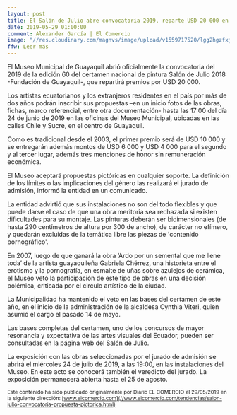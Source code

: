 ```yaml
---
layout: post
title: El Salón de Julio abre convocatoria 2019, reparte USD 20 000 en premios
date: 2019-05-29 01:00:00
comment: Alexander García | El Comercio
image: "//res.cloudinary.com/magnvs/image/upload/v1559717520/lgg2hgzfxjrcb7ryrrmv.jpg"
ffw: Leer más
---
```

El Museo Municipal de Guayaquil abrió oficialmente la convocatoria del 2019 de la edición 60 del certamen nacional de pintura Salón de Julio 2018 -Fundación de Guayaquil-, que repartirá premios por USD 20 000.

Los artistas ecuatorianos y los extranjeros residentes en el país por más de dos años podrán inscribir sus propuestas –en un inicio fotos de las obras, fichas, marco referencial, entre otra documentación- hasta las 17:00 del día 24 de junio de 2019 en las oficinas del Museo Municipal, ubicadas en las calles Chile y Sucre, en el centro de Guayaquil.

Como es tradicional desde el 2003, el primer premio será de USD 10 000 y se entregarán además montos de USD 6 000 y USD 4 000 para el segundo y al tercer lugar, además tres menciones de honor sin remuneración económica.

El Museo aceptará propuestas pictóricas en cualquier soporte. La definición de los límites o las implicaciones del género las realizará el jurado de admisión, informó la entidad en un comunicado.

La entidad advirtió que sus instalaciones no son del todo flexibles y que puede darse el caso de que una obra meritoria sea rechazada si existen dificultades para su montaje. Las pinturas deberán ser bidimensionales (de hasta 290 centímetros de altura por 300 de ancho), de carácter no efímero, y quedarán excluidas de la temática libre las piezas de 'contenido pornográfico'.

En 2007, luego de que ganará la obra ‘Ardo por un semental que me llene toda’ de la artista guayaquileña Gabriela Chérrez, una historieta entre el erotismo y la pornografía, en esmalte de uñas sobre azulejos de cerámica, el Museo vetó la participación de este tipo de obras en una decisión polémica, criticada por el circulo artístico de la ciudad.

La Municipalidad ha mantenido el veto en las bases del certamen de este año, en el inicio de la administración de la alcaldesa Cynthia Viteri, quien asumió el cargo el pasado 14 de mayo.

Las bases completas del certamen, uno de los concursos de mayor resonancia y expectativa de las artes visuales del Ecuador, pueden ser consultadas en la página web del [Salón de Julio](//www.salondejulio.com).

La exposición con las obras seleccionadas por el jurado de admisión se abrirá el miércoles 24 de julio de 2019, a las 19:00, en las instalaciones del Museo. En este acto se conocerá también el veredicto del jurado. La exposición permanecerá abierta hasta el 25 de agosto.

<small>Este contenido ha sido publicado originalmente por Diario EL COMERCIO el 29/05/2019 en la siguiente dirección: [www.elcomercio.com](//www.elcomercio.com/tendencias/salon-julio-convocatoria-propuesta-pictorica.html)</small>
